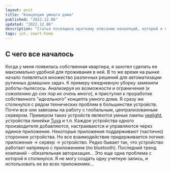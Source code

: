```yaml
---
layout: post
title: "Концепция умного дома"
published: "2022.12.06"
updated: "2022.12.06"
description: "Статья посвящена краткому описанию концепций, которой я придерживаюсь при создании умного дома в своей квартире."
tags: iot, smart-home
---
```


## С чего все началось
Когда у меня появилась собственная квартира, я захотел сделать ее максимально удобной для проживания в ней. В то же время на рынке начало появляться множество различных решений для автоматизации рутинных домашних задач. К примеру ежедневную уборку заменили роботы-пылесосы. Анализируя их возможности и ограничения (_к сожалению до сих пор их очень много_), я приступил к проработке собственного "_идеального_" концепта умного дома. Я сразу же столкнулся с рядом технических проблем в большинстве устройств. Почти все они завязаны на работу с глобальным, централизованным сервером. Примером таких устройств являются умные лампы [yeelight](https://yeelight.com), устройства линейки [Tuya](https://www.tuya.com/) и т.п. Каждое устройства одного производителя добавляются, настраиваются и управляются через единое приложение. Некоторые приложения поддерживают (частично) сторонние устройства. Но все взаимодействие придерживается логике: приложение -> сервер -> устройство. Редко бывает так, что устройство работает напрямую с приложением (по bluetooth). Последний тренд компаний - обязательная авторизация... Это еще одна проблема с которой я столкнулся. Я не могу создать одну учетную запись, и использовать ее во всех приложениях...
